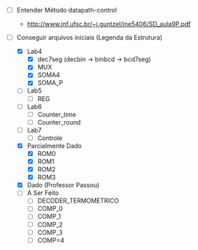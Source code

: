 - [ ] Entender Método datapath-control
    - http://www.inf.ufsc.br/~j.guntzel/ine5406/SD_aula9P.pdf

- [ ] Conseguir arquivos iniciais (Legenda da Estrutura)
    - [x] Lab4
        - [x] dec7seg (decbin -> binbcd -> bcd7seg)
        - [X] MUX
        - [x] SOMA4
        - [x] SOMA_P
    - [ ] Lab5
        - [ ] REG
    - [ ] Lab6
        - [ ] Counter_time
        - [ ] Counter_round
    - [ ] Lab7
        - [ ] Controle
    - [x] Parcialmente Dado
        - [x] ROM0
        - [x] ROM1
        - [x] ROM2
        - [x] ROM3
    - [X] Dado (Professor Passou)
    - [ ] A Ser Feito
        - [ ] DECODER_TERMOMETRICO
        - [ ] COMP_0
        - [ ] COMP_1
        - [ ] COMP_2
        - [ ] COMP_3
        - [ ] COMP=4